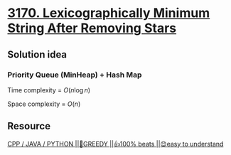 # [3170. Lexicographically Minimum String After Removing Stars](https://leetcode.com/problems/lexicographically-minimum-string-after-removing-stars/description/)

## Solution idea
### Priority Queue (MinHeap) + Hash Map

Time complexity = $O(n\log n)$

Space complexity = $O(n)$

## Resource
[CPP / JAVA / PYTHON ||🫅GREEDY ||👍100% beats ||😊easy to understand](https://leetcode.com/problems/lexicographically-minimum-string-after-removing-stars/solutions/6818352/cpp-java-python-greedy-100-beats-easy-to-understand/)